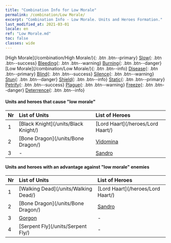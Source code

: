 ```yaml
---
title: "Combination Info for Low Morale"
permalink: /combination/Low Morale/
excerpt: "Combination Info - Low Morale. Units and Heroes Formation."
last_modified_at: 2021-03-01
locale: en
ref: "Low Morale.md"
toc: false
classes: wide
---
```


  [High Morale](/combination/High Morale/){: .btn .btn--primary} [Slow](/combination/Slow/){: .btn .btn--success} [Bleeding](/combination/Bleeding/){: .btn .btn--warning} [Burning](/combination/Burning/){: .btn .btn--danger} [Low Morale](/combination/Low Morale/){: .btn .btn--info} [Disease](/combination/Disease/){: .btn .btn--primary} [Blind](/combination/Blind/){: .btn .btn--success} [Silence](/combination/Silence/){: .btn .btn--warning} [Stun](/combination/Stun/){: .btn .btn--danger} [Shield](/combination/Shield/){: .btn .btn--info} [Static](/combination/Static/){: .btn .btn--primary} [Petrify](/combination/Petrify/){: .btn .btn--success} [Plague](/combination/Plague/){: .btn .btn--warning} [Freeze](/combination/Freeze/){: .btn .btn--danger} [Deterrence](/combination/Deterrence/){: .btn .btn--info} 


#### Units and heroes that cause \"low morale\"

  | Nr |  List of Units  | List of Heroes | 
  |:---|:----------------|:---------------| 
  | 1 | [Black Knight](/units/Black Knight/) | [Lord Haart](/heroes/Lord Haart/) |
  | 2 | [Bone Dragon](/units/Bone Dragon/) | [Vidomina](/heroes/Vidomina/) |
  | 3 | - | [Sandro](/heroes/Sandro/) |


#### Units and heroes with an advantage against \"low morale\" enemies

  | Nr |  List of Units  | List of Heroes | 
  |:---|:----------------|:---------------| 
  | 1 | [Walking Dead](/units/Walking Dead/) | [Lord Haart](/heroes/Lord Haart/) |
  | 2 | [Bone Dragon](/units/Bone Dragon/) | [Sandro](/heroes/Sandro/) |
  | 3 | [Gorgon](/units/Gorgon/) | - |
  | 4 | [Serpent Fly](/units/Serpent Fly/) | - |
